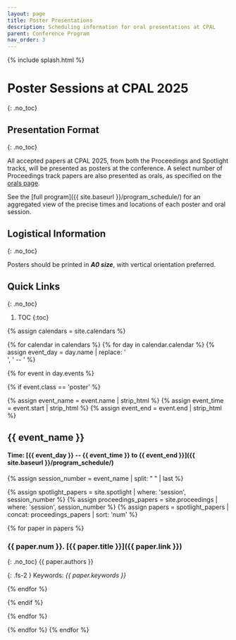 ```yaml
---
layout: page
title: Poster Presentations
description: Scheduling information for oral presentations at CPAL
parent: Conference Program
nav_order: 3
---
```


{% include splash.html %}

# Poster Sessions at CPAL 2025
{: .no_toc}

## Presentation Format
{: .no_toc}

All accepted papers at CPAL 2025, from both the Proceedings and Spotlight
tracks, will be presented as posters at the conference. A select number of
Proceedings track papers are also presented as orals, as specified on the [orals
page]({{site.baseurl}}/orals).

See the [full program]({{ site.baseurl }}/program_schedule/) for an aggregated
view of the precise times and locations of each poster and oral session.

## Logistical Information
{: .no_toc}

Posters should be printed in ***A0 size***, with vertical orientation preferred.

## Quick Links
{: .no_toc}
1. TOC
{:toc}

<!-- Loop over oral sessions in the calendar. -->
{% assign calendars = site.calendars %}

{% for calendar in calendars %}
{% for day in calendar.calendar %}
{% assign event_day = day.name | replace: '<br>', ' -- ' %}

{% for event in day.events %}

{% if event.class == 'poster' %}

<!-- print information for this session. -->
{% assign event_name = event.name | strip_html %}
{% assign event_time = event.start | strip_html %}
{% assign event_end = event.end | strip_html %}
## {{ event_name }}
#### Time: [{{ event_day }} -- {{ event_time }} to {{ event_end }}]({{ site.baseurl }}/program_schedule/)

<!-- print papers for this session. -->
{% assign session_number = event_name | split: " " | last %}

{% assign spotlight_papers = site.spotlight | where: 'session', session_number %}
{% assign proceedings_papers = site.proceedings | where: 'session', session_number %}
{% assign papers = spotlight_papers | concat: proceedings_papers | sort: 'num' %}

{% for paper in papers %}

### {{ paper.num }}. [{{ paper.title }}]({{ paper.link }})
{: .no_toc}
{{ paper.authors }}

{: .fs-2 }
Keywords: *{{ paper.keywords }}*

{% endfor %}

{% endif %}

{% endfor %}

{% endfor %}
{% endfor %}
